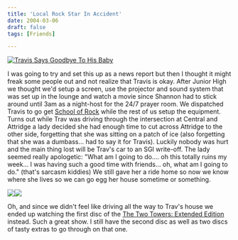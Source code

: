 ```yaml
---
title: 'Local Rock Star In Accident'
date: 2004-03-06
draft: false
tags: [Friends]

---
```


[![Travis Says Goodbye To His Baby](http://www.mennoboy.com/chris/archives/images/friends/travisrock-thumb.jpg)](http://www.mennoboy.com/chris/archives/images/friends/travisrock.jpg)

I was going to try and set this up as a news report but then I thought it might freak some people out and not realize that Travis is okay. After Junior High we thought we'd setup a screen, use the projector and sound system that was set up in the lounge and watch a movie since Shannon had to stick around until 3am as a night-host for the 24/7 prayer room. We dispatched Travis to go get [School of Rock](http://www.amazon.ca/exec/obidos/ASIN/B00018YCHS/farawsoclos0a-20) while the rest of us setup the equipment. Turns out while Trav was driving through the intersection at Central and Attridge a lady decided she had enough time to cut across Attridge to the other side, forgetting that she was sitting on a patch of ice (also forgetting that she was a dumbass... had to say it for Travis). Luckily nobody was hurt and the main thing lost will be Trav's car to an SGI write-off. The lady seemed really apologetic: "What am I going to do.... oh this totally ruins my week... I was having such a good time with friends... oh, what am I going to do." (that's sarcasm kiddies) We still gave her a ride home so now we know where she lives so we can go egg her house sometime or something.

[![](http://www.mennoboy.com/chris/archives/images/friends/travisfront-thumb.jpg)](http://www.mennoboy.com/chris/archives/images/friends/travisfront.html)[![](http://www.mennoboy.com/chris/archives/images/friends/travisside-thumb.jpg)](http://www.mennoboy.com/chris/archives/images/friends/travisside.html)

Oh, and since we didn't feel like driving all the way to Trav's house we ended up watching the first disc of the [The Two Towers: Extended Edition](http://www.amazon.ca/exec/obidos/ASIN/B00009TB5G/farawsoclos0a-20) instead. Such a great show. I still have the second disc as well as two discs of tasty extras to go through on that one.